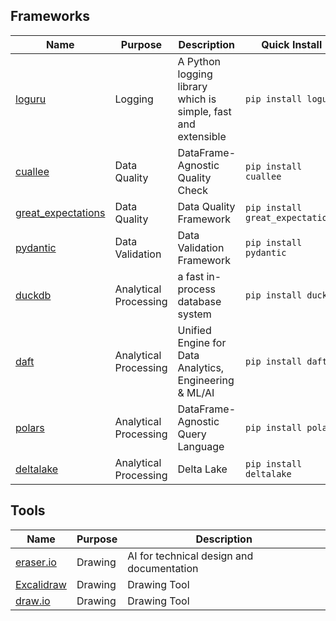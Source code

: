 ## Frameworks

| Name | Purpose | Description | Quick Install |
| --- | --- | --- | --- |
| [loguru](https://loguru.readthedocs.io/en/stable/) | Logging | A Python logging library which is simple, fast and extensible | `pip install loguru` |
| [cuallee](https://github.com/canimus/cuallee) | Data Quality | DataFrame-Agnostic Quality Check | `pip install cuallee` |
| [great_expectations](https://github.com/great-expectations/great_expectations) | Data Quality | Data Quality Framework | `pip install great_expectations` |
| [pydantic](https://docs.pydantic.dev/latest/) | Data Validation | Data Validation Framework | `pip install pydantic` |
| [duckdb](https://duckdb.org/) | Analytical Processing | a fast in-process database system | `pip install duckdb` |
| [daft](https://github.com/Eventual-Inc/Daft) | Analytical Processing | Unified Engine for Data Analytics, Engineering & ML/AI | `pip install daft` |
| [polars](https://docs.pola.rs/) | Analytical Processing | DataFrame-Agnostic Query Language | `pip install polars` |
| [deltalake](https://github.com/delta-io/delta-rs) | Analytical Processing | Delta Lake | `pip install deltalake` |

## Tools
| Name | Purpose | Description |
| --- | --- | --- |
| [eraser.io](https://eraser.io/) | Drawing | AI for technical design and documentation |
| [Excalidraw](https://excalidraw.com/) | Drawing | Drawing Tool | 
| [draw.io](https://www.draw.io/) | Drawing | Drawing Tool |

